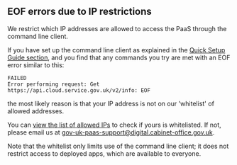 ## EOF errors due to IP restrictions

We restrict which IP addresses are allowed to access the PaaS through the command line client.

If you have set up the command line client as explained in the [Quick Setup Guide section](/#setting-up-the-command-line), and you find that any commands you try are met with an EOF error similar to this:

```
FAILED
Error performing request: Get https://api.cloud.service.gov.uk/v2/info: EOF
```

the most likely reason is that your IP address is not on our 'whitelist' of allowed addresses.

You can [view the list of allowed IPs](https://github.com/alphagov/paas-cf/blob/master/terraform/prod.tfvars#L9) to check if yours is whitelisted. If not, please email us at [gov-uk-paas-support@digital.cabinet-office.gov.uk](mailto:gov-uk-paas-support@digital.cabinet-office.gov.uk).

Note that the whitelist only limits use of the command line client; it does not restrict access to deployed apps, which are available to everyone.